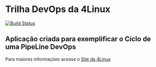 # Trilha DevOps da 4Linux

<!-- Altere a Flag abaixo com sua URL do Travis -->
[![Build Status](https://travis-ci.com/AndersonHenning/DevOpsLab-HelloWorld.svg?branch=master)](https://travis-ci.com/AndersonHenning/DevOpsLab-HelloWorld)

## Aplicação criada para exemplificar o Ciclo de uma PipeLine DevOps


Para maiores informações acesse o [Site da 4Linux](https://www.4linux.com.br/cursos/devops)
